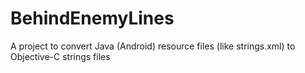 BehindEnemyLines
================

A project to convert Java (Android) resource files (like strings.xml) to Objective-C strings files
